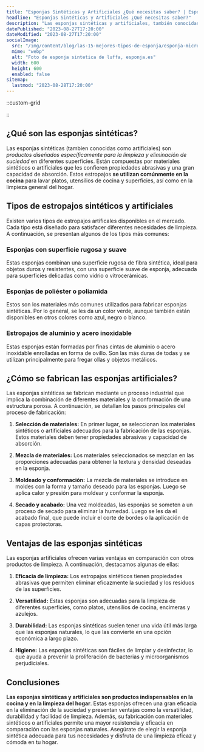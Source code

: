 ```yaml
---
title: "Esponjas Sintéticas y Artificiales ¿Qué necesitas saber? | Esponja.es"
headline: "Esponjas Sintéticas y Artificiales ¿Qué necesitas saber?"
description: "Las esponjas sintéticas y artificiales, también conocidas como estropajos, son productos muy utilizados en la cocina y en la limpieza del hogar y ofrecen una gran eficacia en la eliminación de la suciedad."
datePublished: "2023-08-27T17:20:00"
dateModified: "2023-08-27T17:20:00"
socialImage:
  src: "/img/content/blog/las-15-mejores-tipos-de-esponja/esponja-microfibra.webp"
  mime: "webp"
  alt: "Foto de esponja sintetica de luffa, esponja.es"
  width: 600
  height: 600
  enabled: false
sitemap:
  lastmod: "2023-08-28T17:20:00"
---
```


::custom-grid

<Card imagesrc="/img/content/blog/las-15-mejores-tipos-de-esponja/esponja-microfibra.webp" title="Esponjas de Microfibra" amazonlink="https://amzn.to/3OWNccp"/>

<Card imagesrc="/img/content/blog/las-15-mejores-tipos-de-esponja/estropajo-poliester.webp" title="Estropajos de Poliester" amazonlink="https://amzn.to/3PhLaF7"/>

<Card imagesrc="/img/content/blog/las-15-mejores-tipos-de-esponja/estropajo-aluminio.webp" title="Estropajos de Aluminio" articlelink="esponja-sintetica/estropajo-aluminio" amazonlink="https://amzn.to/3P1hj2q"/>
::

## ¿Qué son las esponjas sintéticas?

Las esponjas sintéticas (tambien conocidas como artificiales) son _productos diseñados específicamente para la limpieza y eliminación de suciedad_ en diferentes superficies. Están compuestas por materiales sintéticos o artificiales que les confieren propiedades abrasivas y una gran capacidad de absorción. Estos estropajos **se utilizan comúnmente en la cocina** para lavar platos, utensilios de cocina y superficies, así como en la limpieza general del hogar.

## Tipos de estropajos sintéticos y artificiales

Existen varios tipos de estropajos artificales disponibles en el mercado. Cada tipo está diseñado para satisfacer diferentes necesidades de limpieza. A continuación, se presentan algunos de los tipos más comunes:

### Esponjas con superficie rugosa y suave

Estas esponjas combinan una superficie rugosa de fibra sintética, ideal para objetos duros y resistentes, con una superficie suave de esponja, adecuada para superficies delicadas como vidrio o vitrocerámicas.

### Esponjas de poliéster o poliamida

Estos son los materiales más comunes utilizados para fabricar esponjas sintéticas. Por lo general, se les da un color verde, aunque también están disponibles en otros colores como azul, negro o blanco.

### Estropajos de aluminio y acero inoxidable

Estas esponjas están formadas por finas cintas de aluminio o acero inoxidable enrolladas en forma de ovillo. Son las más duras de todas y se utilizan principalmente para fregar ollas y objetos metálicos.

## ¿Cómo se fabrican las esponjas artificiales?

Las esponjas sintéticas se fabrican mediante un proceso industrial que implica la combinación de diferentes materiales y la conformación de una estructura porosa. A continuación, se detallan los pasos principales del proceso de fabricación:

1. **Selección de materiales:**
   En primer lugar, se seleccionan los materiales sintéticos o artificiales adecuados para la fabricación de las esponjas. Estos materiales deben tener propiedades abrasivas y capacidad de absorción.

2. **Mezcla de materiales:**
   Los materiales seleccionados se mezclan en las proporciones adecuadas para obtener la textura y densidad deseadas en la esponja.

3. **Moldeado y conformación:**
   La mezcla de materiales se introduce en moldes con la forma y tamaño deseado para las esponjas. Luego se aplica calor y presión para moldear y conformar la esponja.

4. **Secado y acabado:**
   Una vez moldeadas, las esponjas se someten a un proceso de secado para eliminar la humedad. Luego se les da el acabado final, que puede incluir el corte de bordes o la aplicación de capas protectoras.

## Ventajas de las esponjas sintéticas

Las esponjas artificiales ofrecen varias ventajas en comparación con otros productos de limpieza. A continuación, destacamos algunas de ellas:

1. **Eficacia de limpieza:**
   Los estropajos sintéticos tienen propiedades abrasivas que permiten eliminar eficazmente la suciedad y los residuos de las superficies.

2. **Versatilidad:**
   Estas esponjas son adecuadas para la limpieza de diferentes superficies, como platos, utensilios de cocina, encimeras y azulejos.

3. **Durabilidad:**
   Las esponjas sintéticas suelen tener una vida útil más larga que las esponjas naturales, lo que las convierte en una opción económica a largo plazo.

4. **Higiene:**
   Las esponjas sintéticas son fáciles de limpiar y desinfectar, lo que ayuda a prevenir la proliferación de bacterias y microorganismos perjudiciales.

## Conclusiones

**Las esponjas sintéticas y artificiales son productos indispensables en la cocina y en la limpieza del hogar**. Estas esponjas ofrecen una gran eficacia en la eliminación de la suciedad y presentan ventajas como la versatilidad, durabilidad y facilidad de limpieza. Además, su fabricación con materiales sintéticos o artificiales permite una mayor resistencia y eficacia en comparación con las esponjas naturales. Asegúrate de elegir la esponja sintética adecuada para tus necesidades y disfruta de una limpieza eficaz y cómoda en tu hogar.
